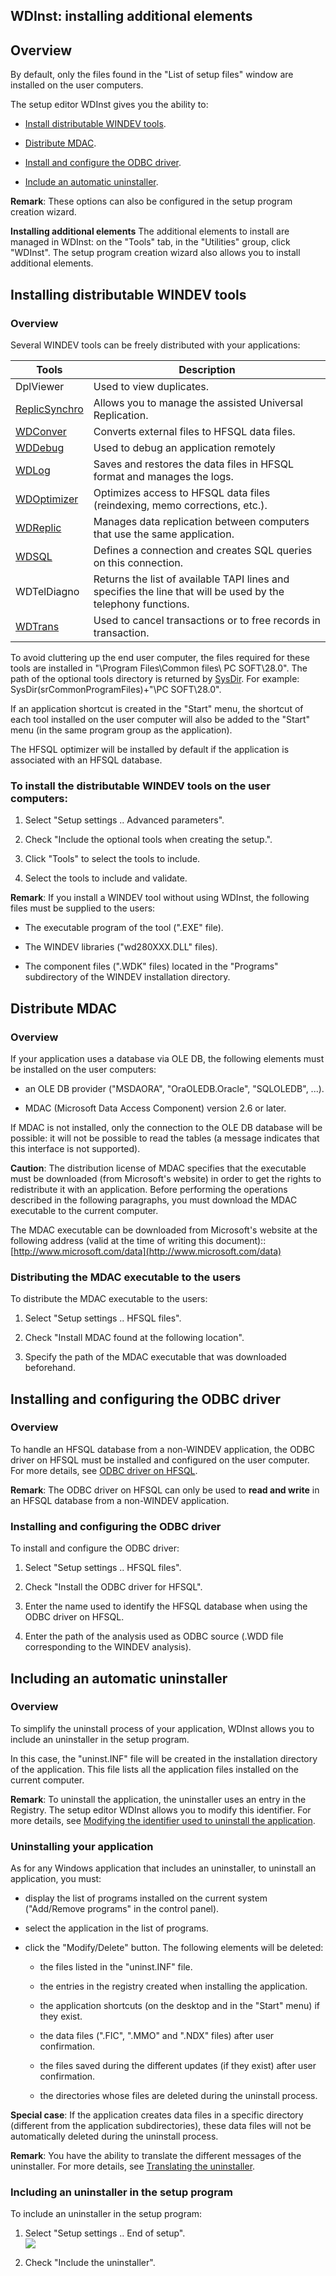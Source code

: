 


## WDInst: installing additional elements 
			



<a name="NOTE1"></a>
<a name="NOTE1_1"></a>


## Overview
<a name="overview_ELTTEXTE000307"></a>
By default, only the files found in the "List of setup files" window are installed on the user computers.

The setup editor WDInst gives you the ability to:

- [Install distributable WINDEV tools](#NOTE2_1).

- [Distribute MDAC](#NOTE3_1).

- [Install and configure the ODBC driver](#NOTE4_1).

- [Include an automatic uninstaller](#NOTE5_1).




**Remark**: These options can also be configured in the setup program creation wizard.

**Installing additional elements**
The additional elements to install are managed in WDInst: on the "Tools" tab, in the "Utilities" group, click "WDInst". 
The setup program creation wizard also allows you to install additional elements.

<a name="NOTE2"></a>
<a name="NOTE2_1"></a>


## Installing distributable WINDEV tools
<a name="installing_distributable_windev_tools_ELTTEXTE000331"></a>


### Overview
<a name="overview_ELTPARAGRAPHE000053"></a>

Several WINDEV tools can be freely distributed with your applications:

| Tools | Description |
| --- | --- |
| DplViewer | Used to view duplicates. |
| [ReplicSynchro](../ReplicSynchro/3526550.md) | Allows you to manage the assisted Universal Replication. |
| [WDConver](../WDConver/3512006.md) | Converts external files to HFSQL data files. |
| [WDDebug](../Editeurs/2019021.md) | Used to debug an application remotely |
| [WDLog](../WDJournal/3516012.md) | Saves and restores the data files in HFSQL format and manages the logs. |
| [WDOptimizer](../WDOptimiseur/3519002.md) | Optimizes access to HFSQL data files (reindexing, memo corrections, etc.). |
| [WDReplic](../WDReplic/3520016.md) | Manages data replication between computers that use the same application. |
| [WDSQL](../WDSQL/3521011.md) | Defines a connection and creates SQL queries on this connection. |
| WDTelDiagno | Returns the list of available TAPI lines and specifies the line that will be used by the telephony functions. |
| [WDTrans](../WDTrans/3524005.md) | Used to cancel transactions or to free records in transaction. |


To avoid cluttering up the end user computer, the files required for these tools are installed in "\\Program Files\\Common files\\ PC SOFT\\28.0". The path of the optional tools directory is returned by [SysDir](../WDLang1/3073026.md). For example: SysDir(srCommonProgramFiles)+"\\PC SOFT\\28.0".

If an application shortcut is created in the "Start" menu, the shortcut of each tool installed on the user computer will also be added to the "Start" menu (in the same program group as the application).

The HFSQL optimizer will be installed by default if the application is associated with an HFSQL database.
<a name="NOTE2_2"></a>


### To install the distributable WINDEV tools on the user computers:
<a name="install_the_distributable_windev_tools_the_user_computers_ELTPARAGRAPHE000129"></a>

1. Select "Setup settings .. Advanced parameters".

2. Check "Include the optional tools when creating the setup.".

3. Click "Tools" to select the tools to include.

4. Select the tools to include and validate.




**Remark**: If you install a WINDEV tool without using WDInst, the following files must be supplied to the users:

- The executable program of the tool (".EXE" file).

- The WINDEV libraries ("wd280XXX.DLL" files).

- The component files (".WDK" files) located in the "Programs" subdirectory of the WINDEV installation directory.




<a name="NOTE3"></a>
<a name="NOTE3_1"></a>


## Distribute MDAC
<a name="distribute_mdac_ELTTEXTE000361"></a>


### Overview
<a name="overview_ELTPARAGRAPHE000157"></a>

If your application uses a database via OLE DB, the following elements must be installed on the user computers:

- an OLE DB provider ("MSDAORA", "OraOLEDB.Oracle", "SQLOLEDB", ...).

- MDAC (Microsoft Data Access Component) version 2.6 or later.




If MDAC is not installed, only the connection to the OLE DB database will be possible: it will not be possible to read the tables (a message indicates that this interface is not supported).

**Caution**: The distribution license of MDAC specifies that the executable must be downloaded (from Microsoft's website) in order to get the rights to redistribute it with an application. Before performing the operations described in the following paragraphs, you must download the MDAC executable to the current computer.

The MDAC executable can be downloaded from Microsoft's website at the following address (valid at the time of writing this document):: [http://www.microsoft.com/data](http://www.microsoft.com/data)
<a name="NOTE3_2"></a>


### Distributing the MDAC executable to the users
<a name="distributing_the_mdac_executable_the_users_ELTPARAGRAPHE000174"></a>

To distribute the MDAC executable to the users:

1. Select "Setup settings .. HFSQL files".

2. Check "Install MDAC found at the following location".

3. Specify the path of the MDAC executable that was downloaded beforehand.




<a name="NOTE4"></a>
<a name="NOTE4_1"></a>


## Installing and configuring the ODBC driver
<a name="installing_and_configuring_the_odbc_driver_ELTTEXTE000391"></a>


### Overview
<a name="overview_ELTPARAGRAPHE000187"></a>

To handle an HFSQL database from a non-WINDEV application, the ODBC driver on HFSQL must be installed and configured on the user computer. For more details, see [ODBC driver on HFSQL](../WDLang4/3044179.md).

**Remark**: The ODBC driver on HFSQL can only be used to **read and write** in an HFSQL database from a non-WINDEV application.
<a name="NOTE4_2"></a>


### Installing and configuring the ODBC driver
<a name="installing_and_configuring_the_odbc_driver_ELTPARAGRAPHE000199"></a>

To install and configure the ODBC driver:

1. Select "Setup settings .. HFSQL files".

2. Check "Install the ODBC driver for HFSQL".

3. Enter the name used to identify the HFSQL database when using the ODBC driver on HFSQL.

4. Enter the path of the analysis used as ODBC source (.WDD file corresponding to the WINDEV analysis). 




<a name="NOTE5"></a>
<a name="NOTE5_1"></a>


## Including an automatic uninstaller
<a name="including_automatic_uninstaller_ELTTEXTE000421"></a>


### Overview
<a name="overview_ELTPARAGRAPHE000213"></a>

To simplify the uninstall process of your application, WDInst allows you to include an uninstaller in the setup program.

In this case, the "uninst.INF" file will be created in the installation directory of the application. This file lists all the application files installed on the current computer.

**Remark**: To uninstall the application, the uninstaller uses an entry in the Registry. The setup editor WDInst allows you to modify this identifier. For more details, see [Modifying the identifier used to uninstall the application](../Editeurs/2028013.md).
<a name="NOTE5_2"></a>


### Uninstalling your application
<a name="uninstalling_your_application_ELTPARAGRAPHE000227"></a>

As for any Windows application that includes an uninstaller, to uninstall an application, you must:

- display the list of programs installed on the current system ("Add/Remove programs" in the control panel).

- select the application in the list of programs.

- click the "Modify/Delete" button.
	The following elements will be deleted:

	- the files listed in the "uninst.INF" file.

	- the entries in the registry created when installing the application.

	- the application shortcuts (on the desktop and in the "Start" menu) if they exist.

	- the data files (".FIC", ".MMO" and ".NDX" files) after user confirmation.

	- the files saved during the different updates (if they exist) after user confirmation.

	- the directories whose files are deleted during the uninstall process.







**Special case**: If the application creates data files in a specific directory (different from the application subdirectories), these data files will not be automatically deleted during the uninstall process.

**Remark**: You have the ability to translate the different messages of the uninstaller. For more details, see [Translating the uninstaller](../Editeurs/2028087.md). 
<a name="NOTE5_3"></a>


### Including an uninstaller in the setup program
<a name="including_uninstaller_the_setup_program_ELTPARAGRAPHE000254"></a>

To include an uninstaller in the setup program:

1. Select "Setup settings .. End of setup".<br>![](https://doc.pcsoft.fr/en-US/images/image.awp?langid=3&name=Options%20install_WDINST%20-%20HC%20N%B0005%202.gif)


2. Check "Include the uninstaller".





